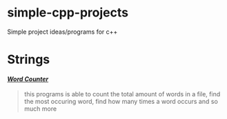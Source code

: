 # simple-cpp-projects
Simple project ideas/programs for c++

# Strings
#### [*Word Counter*](https://github.com/donpsabance/simple-cpp-projects/blob/master/wordCounter.cpp)  
> <p> this programs is able to count the total amount of words in a file, find the most occuring word, find how many times a word occurs and so much more</p>
